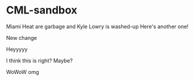 # CML-sandbox
Miami Heat are garbage and Kyle Lowry is washed-up
Here's another one!

New change 

Heyyyyy


I think this is right? Maybe?

WoWoW
omg


